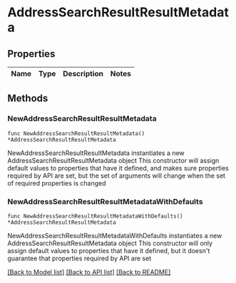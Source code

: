 # AddressSearchResultResultMetadata

## Properties

Name | Type | Description | Notes
------------ | ------------- | ------------- | -------------

## Methods

### NewAddressSearchResultResultMetadata

`func NewAddressSearchResultResultMetadata() *AddressSearchResultResultMetadata`

NewAddressSearchResultResultMetadata instantiates a new AddressSearchResultResultMetadata object
This constructor will assign default values to properties that have it defined,
and makes sure properties required by API are set, but the set of arguments
will change when the set of required properties is changed

### NewAddressSearchResultResultMetadataWithDefaults

`func NewAddressSearchResultResultMetadataWithDefaults() *AddressSearchResultResultMetadata`

NewAddressSearchResultResultMetadataWithDefaults instantiates a new AddressSearchResultResultMetadata object
This constructor will only assign default values to properties that have it defined,
but it doesn't guarantee that properties required by API are set


[[Back to Model list]](../README.md#documentation-for-models) [[Back to API list]](../README.md#documentation-for-api-endpoints) [[Back to README]](../README.md)


